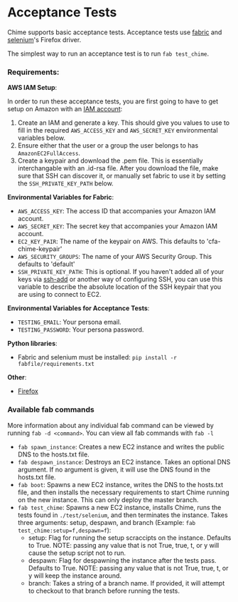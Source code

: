 Acceptance Tests
==============

Chime supports basic acceptance tests. Acceptance tests use
[fabric](https://fabric-docs.readthedocs.org) and
[selenium](https://selenium-python.readthedocs.org/)'s Firefox driver.

The simplest way to run an acceptance test is to run `fab test_chime`.

### Requirements:

**AWS IAM Setup**:

In order to run these acceptance tests, you are first going to have to
get setup on Amazon with an [IAM account](http://aws.amazon.com/iam/):

1. Create an IAM and generate a key. This should give you values to use
  to fill in the required `AWS_ACCESS_KEY` and `AWS_SECRET_KEY`
  environmental variables below.
2. Ensure either that the user or a group the user belongs to has
  `AmazonEC2FullAccess`.
3. Create a keypair and download the .pem file. This is essentially
  interchangable with an .id-rsa file. After you download the file,
  make sure that SSH can discover it, or manually set fabric to use
  it by setting the `SSH_PRIVATE_KEY_PATH` below.

**Environmental Variables for Fabric**:

+ `AWS_ACCESS_KEY`: The access ID that accompanies your Amazon IAM
  account.
+ `AWS_SECRET_KEY`: The secret key that accompanies your Amazon IAM
  account.
+ `EC2_KEY_PAIR`: The name of the keypair on AWS. This defaults to
  'cfa-chime-keypair'
+ `AWS_SECURITY_GROUPS`: The name of your AWS Security Group. This
  defaults to 'default'
+ `SSH_PRIVATE_KEY_PATH`: This is optional. If you haven't added
  all of your keys via [ssh-add](http://linux.die.net/man/1/ssh-add)
  or another way of configuring SSH, you can use this variable to 
  describe the absolute location of the SSH keypair that you are using
  to connect to EC2.

**Environmental Variables for Acceptance Tests**:

+ `TESTING_EMAIL`: Your persona email.
+ `TESTING_PASSWORD`: Your persona password.

**Python libraries**:

+ Fabric and selenium must be installed:
  `pip install -r fabfile/requirements.txt`

**Other**:

+ [Firefox](https://www.mozilla.org/en-US/firefox/new/)

### Available fab commands

More information about any individual fab command can be viewed by
running `fab -d <command>`. You can view all fab commands with `fab -l`

+ `fab spawn_instance`: Creates a new EC2 instance and writes the
  public DNS to the hosts.txt file.
+ `fab despawn_instance`: Destroys an EC2 instance. Takes an optional
 DNS argument. If no argument is given, it will use the DNS found in
 the hosts.txt file.
+ `fab boot`: Spawns a new EC2 instance, writes the DNS to the
  hosts.txt file, and then installs the necessary requirements to start
  Chime running on the new instance. This can only deploy the master
  branch.
+ `fab test_chime`: Spawns a new EC2 instance, installs Chime, runs the
  tests found in `./test/selenium`, and then terminates the instance.
  Takes three arguments: setup, despawn, and branch (Example:
  `fab test_chime:setup=f,despawn=f`):
    + setup: Flag for running the setup scraccipts on the instance.
      Defaults to True. NOTE: passing any value that is not True,
      true, t, or y will cause the setup script not to run.
    + despawn: Flag for despawning the instance after the tests pass.
      Defaults to True. NOTE: passing any value that is not True, true,
      t, or y will keep the instance around.
    + branch: Takes a string of a branch name. If provided, it will
      attempt to checkout to that branch before running the tests.
